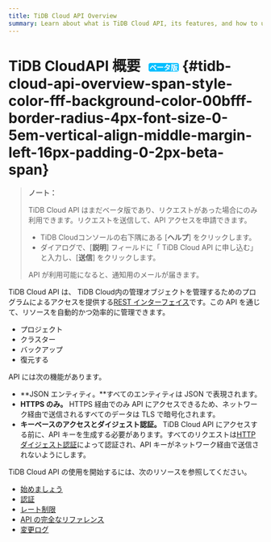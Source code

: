 ```yaml
---
title: TiDB Cloud API Overview
summary: Learn about what is TiDB Cloud API, its features, and how to use API to manage your TiDB Cloud clusters.
---
```


# TiDB CloudAPI 概要<span style="color: #fff; background-color: #00bfff; border-radius: 4px; font-size: 0.5em; vertical-align: middle; margin-left: 16px; padding: 0 2px;">ベータ版</span> {#tidb-cloud-api-overview-span-style-color-fff-background-color-00bfff-border-radius-4px-font-size-0-5em-vertical-align-middle-margin-left-16px-padding-0-2px-beta-span}

> **ノート：**
>
> TiDB Cloud API はまだベータ版であり、リクエストがあった場合にのみ利用できます。リクエストを送信して、API アクセスを申請できます。
>
> -   TiDB Cloudコンソールの右下隅にある [**ヘルプ**] をクリックします。
> -   ダイアログで、[**説明**] フィールドに「 TiDB Cloud API に申し込む」と入力し、[<strong>送信</strong>] をクリックします。
>
> API が利用可能になると、通知用のメールが届きます。

TiDB Cloud API は、 TiDB Cloud内の管理オブジェクトを管理するためのプログラムによるアクセスを提供する[REST インターフェイス](https://en.wikipedia.org/wiki/Representational_state_transfer)です。この API を通じて、リソースを自動的かつ効率的に管理できます。

-   プロジェクト
-   クラスター
-   バックアップ
-   復元する

API には次の機能があります。

-   **JSON エンティティ。**すべてのエンティティは JSON で表現されます。
-   **HTTPS のみ。** HTTPS 経由でのみ API にアクセスできるため、ネットワーク経由で送信されるすべてのデータは TLS で暗号化されます。
-   **キーベースのアクセスとダイジェスト認証。** TiDB Cloud API にアクセスする前に、API キーを生成する必要があります。すべてのリクエストは[HTTP ダイジェスト認証](https://en.wikipedia.org/wiki/Digest_access_authentication)によって認証され、API キーがネットワーク経由で送信されないようにします。

TiDB Cloud API の使用を開始するには、次のリソースを参照してください。

-   [始めましょう](https://docs.pingcap.com/tidbcloud/api/v1beta#section/Get-Started)
-   [認証](https://docs.pingcap.com/tidbcloud/api/v1beta#section/Authentication)
-   [レート制限](https://docs.pingcap.com/tidbcloud/api/v1beta#section/Rate-Limiting)
-   [API の完全なリファレンス](https://docs.pingcap.com/tidbcloud/api/v1beta#tag/Project)
-   [変更ログ](https://docs.pingcap.com/tidbcloud/api/v1beta#section/API-Changelog)
